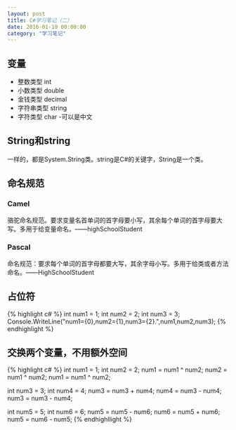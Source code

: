 ```yaml
---
layout: post
title: C#学习笔记（二）
date: 2016-01-19 00:00:00
category: "学习笔记"
---
```



## 变量
* 整数类型 int
* 小数类型 double
* 金钱类型 decimal
* 字符串类型 string
* 字符类型 char -可以是中文

## String和string
一样的，都是System.String类。string是C#的关键字，String是一个类。

## 命名规范

### Camel 

骆驼命名规范。要求变量名首单词的首字母要小写，其余每个单词的首字母要大写。多用于给变量命名。——highSchoolStudent

### Pascal

命名规范：要求每个单词的首字母都要大写，其余字母小写。多用于给类或者方法命名。——HighSchoolStudent

## 占位符
{% highlight c# %}
int num1 = 1;
int num2 = 2;
int num3 = 3;
Console.WriteLine("num1={0},num2={1},num3={2}.",num1,num2,num3);
{% endhighlight %}

## 交换两个变量，不用额外空间
{% highlight c# %}
int num1 = 1;
int num2 = 2;
num1 = num1 ^ num2;
num2 = num1 ^ num2;
num1 = num1 ^ num2;

int num3 = 3;
int num4 = 4;
num3 = num3 + num4;
num4 = num3 - num4;
num3 = num3 - num4;

int num5 = 5;
int num6 = 6;
num5 = num5 - num6;
num6 = num5 + num6;
num5 = num6 - num5;
{% endhighllight %}
